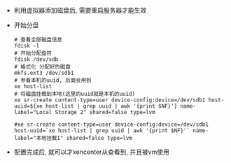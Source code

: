 * 利用虚拟器添加磁盘后, 需要重启服务器才能生效

* 开始分盘

  ```shell
  # 查看全部磁盘信息
  fdisk -l
  # 开始分配盘符
  fdisk /dev/sdb
  # 格式化 分配好的磁盘
  mkfs.ext3 /dev/sdb1
  # 参看本机的uuid, 后面会用到
  xe host-list
  # 将磁盘挂载到本地(这里的uuid就是本机的uuid)
  xe sr-create content-type=user device-config:device=/dev/sdb1 host-uuid=${xe host-list | grep uuid | awk '{print $NF}'} name-label="Local Storage 2" shared=false type=lvm
  
  #xe sr-create content-type=user device-config:device=/dev/sdb1 host-uuid=`xe host-list | grep uuid | awk '{print $NF}'` name-label="本地挂载1" shared=false type=lvm
  ```

* 配置完成后, 就可以才xencenter从查看到, 并且被vm使用

  


